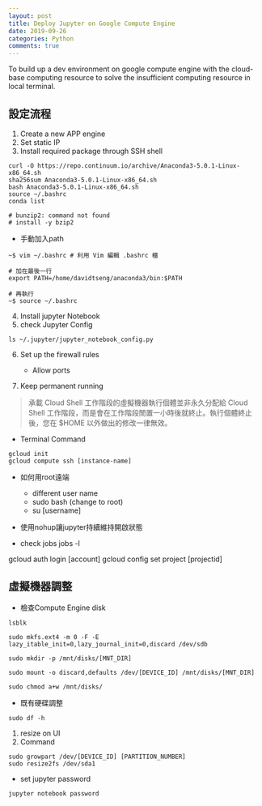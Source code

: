 ```yaml
---
layout: post
title: Deploy Jupyter on Google Compute Engine
date: 2019-09-26
categories: Python
comments: true
---
```

To build up a dev environment on google compute engine with the cloud-base computing resource to solve the insufficient computing resource in local terminal. 



## 設定流程
1. Create a new APP engine
2. Set static IP
3. Install required package through SSH shell
```python=
curl -O https://repo.continuum.io/archive/Anaconda3-5.0.1-Linux-x86_64.sh
sha256sum Anaconda3-5.0.1-Linux-x86_64.sh
bash Anaconda3-5.0.1-Linux-x86_64.sh
source ~/.bashrc
conda list

# bunzip2: command not found
# install -y bzip2
```
* 手動加入path
```python=
~$ vim ~/.bashrc # 利用 Vim 編輯 .bashrc 檔

# 加在最後一行
export PATH=/home/davidtseng/anaconda3/bin:$PATH

# 再執行
~$ source ~/.bashrc
```

4. Install jupyter Notebook
5. check Jupyter Config
```python=
ls ~/.jupyter/jupyter_notebook_config.py
```

6. Set up the firewall rules
    - Allow ports


7. Keep permanent running
> 承載 Cloud Shell 工作階段的虛擬機器執行個體並非永久分配給 Cloud Shell 工作階段，而是會在工作階段閒置一小時後就終止。執行個體終止後，您在 $HOME 以外做出的修改一律無效。

- Terminal Command
```   
gcloud init
gcloud compute ssh [instance-name]
```
- 如何用root遠端
    - different user name
    - sudo bash (change to root)
    - su [username]

- 使用nohup讓jupyter持續維持開啟狀態

- check jobs
jobs -l

gcloud auth login [account]
gcloud config set project [projectid]


## 虛擬機器調整
* 檢查Compute Engine disk
```
lsblk

sudo mkfs.ext4 -m 0 -F -E lazy_itable_init=0,lazy_journal_init=0,discard /dev/sdb

sudo mkdir -p /mnt/disks/[MNT_DIR]

sudo mount -o discard,defaults /dev/[DEVICE_ID] /mnt/disks/[MNT_DIR]

sudo chmod a+w /mnt/disks/
```
- 既有硬碟調整

```
sudo df -h
```

1. resize on UI
2. Command
```
sudo growpart /dev/[DEVICE_ID] [PARTITION_NUMBER]
sudo resize2fs /dev/sda1
```


* set jupyter password
```python=
jupyter notebook password
```
